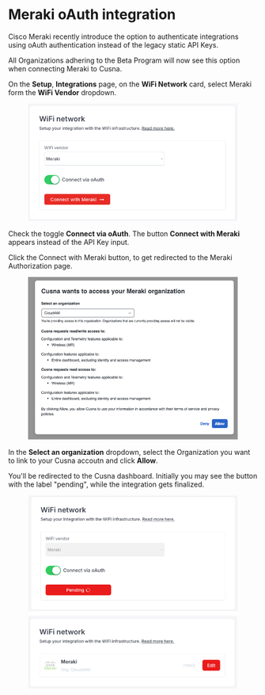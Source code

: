 # Meraki oAuth integration

Cisco Meraki recently introduce the option to authenticate integrations using oAuth authentication instead of the legacy static API Keys.

All Organizations adhering to the Beta Program will now see this option when connecting Meraki to Cusna.



&#x20;On the **Setup**, **Integrations** page, on the **WiFi Network** card, select Meraki form the **WiFi Vendor** dropdown.

<figure><img src="../../../.gitbook/assets/image (7).png" alt=""><figcaption></figcaption></figure>

Check the toggle **Connect via oAuth**. The button **Connect with Meraki** appears instead of the API Key input.

Click the Connect with Meraki button, to get redirected to the Meraki Authorization page.

<figure><img src="../../../.gitbook/assets/image (1) (1) (1).png" alt=""><figcaption></figcaption></figure>

In the **Select an organization** dropdown, select the Organization you want to link to your Cusna accoutn and click **Allow**.

You'll be redirected to the Cusna dashboard. Initially you may see the button with the label "pending",  while the integration gets finalized.&#x20;

<figure><img src="../../../.gitbook/assets/image (2) (1) (1).png" alt=""><figcaption></figcaption></figure>
